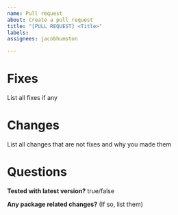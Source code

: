 ```yaml
---
name: Pull request
about: Create a pull request
title: "[PULL REQUEST] <Title>"
labels: 
assignees: jacobhumston

---
```

  
# Fixes
List all fixes if any 
  
# Changes
List all changes that are not fixes and why you made them

# Questions
**Tested with latest version?** true/false

**Any package related changes?** (If so, list them)
